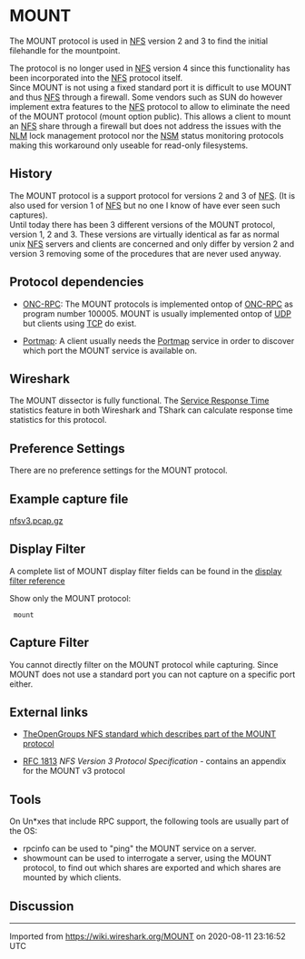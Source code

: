 # MOUNT

The MOUNT protocol is used in [NFS](/NFS) version 2 and 3 to find the initial filehandle for the mountpoint.

The protocol is no longer used in [NFS](/NFS) version 4 since this functionality has been incorporated into the [NFS](/NFS) protocol itself.  
Since MOUNT is not using a fixed standard port it is difficult to use MOUNT and thus [NFS](/NFS) through a firewall. Some vendors such as SUN do however implement extra features to the [NFS](/NFS) protocol to allow to eliminate the need of the MOUNT protocol (mount option public). This allows a client to mount an [NFS](/NFS) share through a firewall but does not address the issues with the [NLM](/NLM) lock management protocol nor the [NSM](/NSM) status monitoring protocols making this workaround only useable for read-only filesystems.

## History

The MOUNT protocol is a support protocol for versions 2 and 3 of [NFS](/NFS). (It is also used for version 1 of [NFS](/NFS) but no one I know of have ever seen such captures).  
Until today there has been 3 different versions of the MOUNT protocol, version 1, 2 and 3. These versions are virtually identical as far as normal unix [NFS](/NFS) servers and clients are concerned and only differ by version 2 and version 3 removing some of the procedures that are never used anyway.

## Protocol dependencies

  - [ONC-RPC](/ONC-RPC): The MOUNT protocols is implemented ontop of [ONC-RPC](/ONC-RPC) as program number 100005. MOUNT is usually implemented ontop of [UDP](/UDP) but clients using [TCP](/TCP) do exist.

  - [Portmap](/Portmap): A client usually needs the [Portmap](/Portmap) service in order to discover which port the MOUNT service is available on.

## Wireshark

The MOUNT dissector is fully functional. The [Service Response Time](/Service-Response-Time) statistics feature in both Wireshark and TShark can calculate response time statistics for this protocol.

## Preference Settings

There are no preference settings for the MOUNT protocol.

## Example capture file

[nfsv3.pcap.gz](uploads/__moin_import__/attachments/SampleCaptures/nfsv3.pcap.gz)

## Display Filter

A complete list of MOUNT display filter fields can be found in the [display filter reference](http://www.wireshark.org/docs/dfref/m/mount.html)

Show only the MOUNT protocol:

``` 
 mount 
```

## Capture Filter

You cannot directly filter on the MOUNT protocol while capturing. Since MOUNT does not use a standard port you can not capture on a specific port either.

## External links

  - [TheOpenGroups NFS standard which describes part of the MOUNT protocol](http://www.opengroup.org/pubs/catalog/c702.htm)

  - [RFC 1813](http://www.ietf.org/rfc/rfc1813.txt) *NFS Version 3 Protocol Specification* - contains an appendix for the MOUNT v3 protocol

## Tools

On Un\*xes that include RPC support, the following tools are usually part of the OS:

  - rpcinfo can be used to "ping" the MOUNT service on a server.
  - showmount can be used to interrogate a server, using the MOUNT protocol, to find out which shares are exported and which shares are mounted by which clients.

## Discussion

---

Imported from https://wiki.wireshark.org/MOUNT on 2020-08-11 23:16:52 UTC
